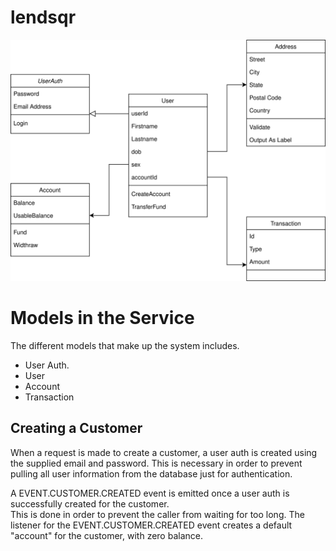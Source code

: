 # lendsqr
![Alt text here](./Lendsqr.drawio.svg)

# Models in the Service
The different models that make up the system includes. 
* User Auth. 
* User
* Account
* Transaction

## Creating a Customer
When a request is made to create a customer, a user auth is created using the supplied email and password.
This is necessary in order to prevent pulling all user information from the database just for authentication.  

A EVENT.CUSTOMER.CREATED event is emitted once a user auth is successfully created for the customer.  
This is done in order to prevent the caller from waiting for too long.
The listener for the EVENT.CUSTOMER.CREATED event creates a default "account" for the customer, with zero balance.
